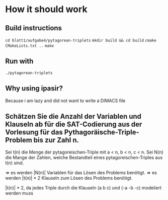 # How it should work

## Build instructions
`cd blatt1/aufgabe4/pytagorean-triplets`
`mkdir build && cd build`
`cmake CMakeLists.txt ..`
`make`

## Run with
`./pytagorean-triplets`

## Why using ipasir?
Because i am lazy and did not want to write a DIMACS file

## Schätzen Sie die Anzahl der Variablen und Klauseln ab für die SAT-Codierung aus der Vorlesung für das Pythagoräische-Triple-Problem bis zur Zahl n.

Sei t(n) die Menge der pytagoreischen-Triple mit a < n, b < n, c < n.
Sei N(n) die Mange der Zahlen, welche Bestandteil eines pytagoreischen-Triples aus t(n) sind.

=> es werden |N(n)| Variablen für das Lösen des Problems benötigt.
=> es werden |t(n)| * 2 Klauseln zum Lösen des Problems benötigt.

|t(n)| * 2, da jedes Triple durch die Klauseln (a b c) und (-a -b -c) modeliert werden muss
